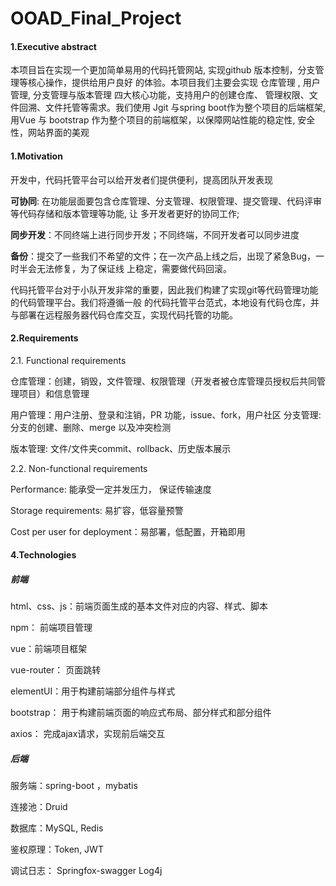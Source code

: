 # OOAD_Final_Project
#### 1.Executive abstract 

本项⽬旨在实现⼀个更加简单易⽤的代码托管⽹站, 实现github 版本控制，分⽀管理等核⼼操作，提供给⽤户良好 的体验。本项⽬我们主要会实现 仓库管理 , ⽤户管理, 分⽀管理与版本管理 四⼤核⼼功能，⽀持⽤户的创建仓库、 管理权限、⽂件回溯、⽂件托管等需求。我们使⽤ Jgit 与spring boot作为整个项⽬的后端框架, ⽤Vue 与 bootstrap 作为整个项⽬的前端框架，以保障⽹站性能的稳定性, 安全性，⽹站界⾯的美观

#### 1.Motivation 

开发中，代码托管平台可以给开发者们提供便利，提⾼团队开发表现 

**可协同**: 在功能层⾯要包含仓库管理、分⽀管理、权限管理、提交管理、代码评审等代码存储和版本管理等功能, 让 多开发者更好的协同⼯作; 

**同步开发**：不同终端上进⾏同步开发；不同终端，不同开发者可以同步进度 

**备份**：提交了⼀些我们不希望的⽂件；在⼀次产品上线之后，出现了紧急Bug，⼀时半会⽆法修复，为了保证线 上稳定，需要做代码回滚。 

代码托管平台对于⼩队开发⾮常的重要，因此我们构建了实现git等代码管理功能的代码管理平台。我们将遵循⼀般 的代码托管平台范式，本地设有代码仓库，并与部署在远程服务器代码仓库交互，实现代码托管的功能。

#### 2.Requirements

2.1. Functional requirements 

仓库管理：创建，销毁，⽂件管理、权限管理（开发者被仓库管理员授权后共同管理项⽬）和信息管理 

⽤户管理：⽤户注册、登录和注销，PR 功能，issue、fork，⽤户社区 分⽀管理: 分⽀的创建、删除、merge 以及冲突检测 

版本管理: ⽂件/⽂件夹commit、rollback、历史版本展示 

2.2. Non-functional requirements 

Performance: 能承受⼀定并发压⼒， 保证传输速度 

Storage requirements: 易扩容，低容量预警 

Cost per user for deployment：易部署，低配置，开箱即⽤

#### 4.Technologies 

##### 前端 

html、css、js：前端⻚⾯⽣成的基本⽂件对应的内容、样式、脚本 

npm： 前端项⽬管理 

vue：前端项⽬框架 

vue-router： ⻚⾯跳转 

elementUI：⽤于构建前端部分组件与样式 

bootstrap： ⽤于构建前端⻚⾯的响应式布局、部分样式和部分组件 

axios： 完成ajax请求，实现前后端交互 

##### 后端 

服务端：spring-boot ，mybatis

连接池：Druid

数据库：MySQL, Redis 

鉴权原理：Token, JWT

调试⽇志： Springfox-swagger Log4j 
